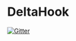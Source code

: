 # DeltaHook

[![Gitter](https://badges.gitter.im/DeltaHook/Lobby.svg)](https://gitter.im/DeltaHook/Lobby?utm_source=badge&utm_medium=badge&utm_campaign=pr-badge&utm_content=badge)